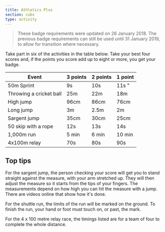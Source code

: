 ```yaml
---
title: Athletics Plus
section: cubs
type: activity
---
```


> These badge requirements were updated on 26 January 2018. The previous badge requirements can still be used until 31 January 2019, to allow for transition where necessary. 

Take part in six of the activities in the table below. Take your best four scores and, if the points you score add up to eight or more, you get your badge.

| Event | 3 points | 2 points | 1 point |
|-------|----------|----------|---------|
| 50m Sprint | 9s | 10s | 11s "
| Throwing a cricket ball | 25m | 22m | 18m |
| High jump | 96cm | 86cm | 76cm|
| Long jump | 3m | 2.5m | 2m |
| Sargent jump | 35cm | 30cm | 25cm |
| 50 skip with a rope | 12s | 13s | 14s |
| 1,000m run | 5 min | 6 min | 10 min |
| 4x100m relay | 70s | 80s | 90s |

## Top tips

For the sargent jump, the person checking your score will get you to stand straight against the measure, with your arm stretched up. They will then adjust the measure so it starts from the tips of your fingers. The measurements depend on how high you can hit the measure with a jump. There are videos online that show how it's done.

For the shuttle run, the limits of the run will be marked on the ground. To finish the run, your hand or foot must touch on, or past, the mark. 

For the 4 x 100 metre relay race, the timings listed are for a team of four to complete the whole distance.